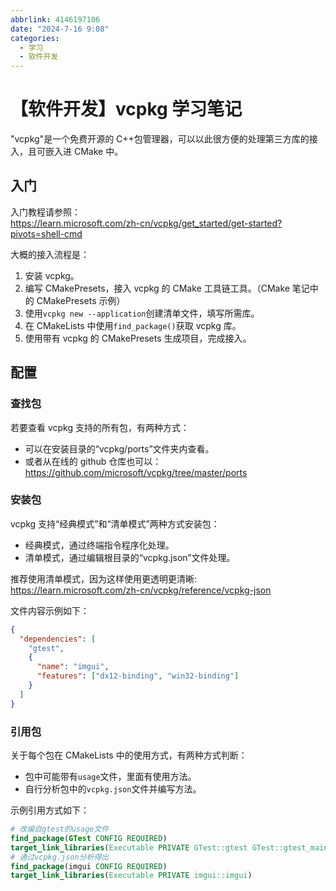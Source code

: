 ```yaml
---
abbrlink: 4146197106
date: "2024-7-16 9:08"
categories:
  - 学习
  - 软件开发
---
```

# 【软件开发】vcpkg 学习笔记

"vcpkg"是一个免费开源的 C++包管理器，可以以此很方便的处理第三方库的接入，且可嵌入进 CMake 中。

## 入门

入门教程请参照：  
https://learn.microsoft.com/zh-cn/vcpkg/get_started/get-started?pivots=shell-cmd

大概的接入流程是：

1. 安装 vcpkg。
2. 编写 CMakePresets，接入 vcpkg 的 CMake 工具链工具。（CMake 笔记中的 CMakePresets 示例）
3. 使用`vcpkg new --application`创建清单文件，填写所需库。
4. 在 CMakeLists 中使用`find_package()`获取 vcpkg 库。
5. 使用带有 vcpkg 的 CMakePresets 生成项目，完成接入。

## 配置

### 查找包

若要查看 vcpkg 支持的所有包，有两种方式：

- 可以在安装目录的“vcpkg/ports”文件夹内查看。
- 或者从在线的 github 仓库也可以：  
   https://github.com/microsoft/vcpkg/tree/master/ports

### 安装包

vcpkg 支持“经典模式”和“清单模式”两种方式安装包：

- 经典模式，通过终端指令程序化处理。
- 清单模式，通过编辑根目录的“vcpkg.json”文件处理。

推荐使用清单模式，因为这样使用更透明更清晰:  
https://learn.microsoft.com/zh-cn/vcpkg/reference/vcpkg-json

文件内容示例如下：

```json
{
  "dependencies": [
    "gtest",
    {
      "name": "imgui",
      "features": ["dx12-binding", "win32-binding"]
    }
  ]
}
```

### 引用包

关于每个包在 CMakeLists 中的使用方式，有两种方式判断：

- 包中可能带有`usage`文件，里面有使用方法。
- 自行分析包中的`vcpkg.json`文件并编写方法。

示例引用方式如下：

```cmake
# 改编自gtest的usage文件
find_package(GTest CONFIG REQUIRED)
target_link_libraries(Executable PRIVATE GTest::gtest GTest::gtest_main GTest::gmock GTest::gmock_main)
# 通过vcpkg.json分析得出
find_package(imgui CONFIG REQUIRED)
target_link_libraries(Executable PRIVATE imgui::imgui)
```
